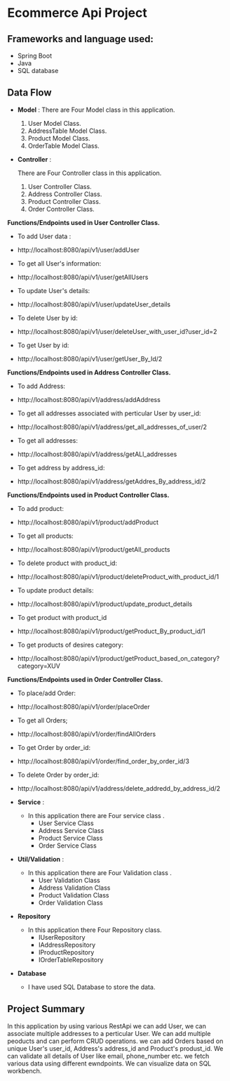 # Ecommerce Api Project 
## Frameworks and language used:
-  Spring Boot
-  Java
- SQL database
## Data Flow


* **Model** :
  There are Four Model class in this application.
    1. User Model Class.
    2. AddressTable Model Class.
    3. Product Model Class.
    4. OrderTable Model Class. 

* **Controller** :

  There are Four Controller class in this application.

    1. User Controller Class.
    2. Address Controller Class.
    3. Product Controller Class.
    4. Order Controller Class.


**Functions/Endpoints used in User Controller Class.**
- To add User data :
- http://localhost:8080/api/v1/user/addUser


- To get all User's information:
- http://localhost:8080/api/v1/user/getAllUsers


- To update User's details:
- http://localhost:8080/api/v1/user/updateUser_details


- To delete User by id:
- http://localhost:8080/api/v1/user/deleteUser_with_user_id?user_id=2


- To get User by id:
- http://localhost:8080/api/v1/user/getUser_By_Id/2



**Functions/Endpoints used in Address Controller Class.**

- To add Address:
- http://localhost:8080/api/v1/address/addAddress


- To get all addresses associated with perticular User by user_id:
- http://localhost:8080/api/v1/address/get_all_addresses_of_user/2


- To get all addresses:
- http://localhost:8080/api/v1/address/getALl_addresses


- To get address by address_id:
- http://localhost:8080/api/v1/address/getAddres_By_address_id/2

**Functions/Endpoints used in Product Controller Class.**

- To add product:
- http://localhost:8080/api/v1/product/addProduct

- To get all products:
- http://localhost:8080/api/v1/product/getAll_products

- To delete product with product_id:
- http://localhost:8080/api/v1/product/deleteProduct_with_product_id/1

- To update product details:
- http://localhost:8080/api/v1/product/update_product_details

- To get product with product_id
- http://localhost:8080/api/v1/product/getProduct_By_product_id/1

- To get products of desires category:
- http://localhost:8080/api/v1/product/getProduct_based_on_category?category=XUV



**Functions/Endpoints used in Order Controller Class.**

- To place/add Order:
- http://localhost:8080/api/v1/order/placeOrder

- To get all Orders;
- http://localhost:8080/api/v1/order/findAllOrders

- To get Order by order_id:
- http://localhost:8080/api/v1/order/find_order_by_order_id/3

- To delete Order by order_id:
- http://localhost:8080/api/v1/address/delete_addredd_by_address_id/2




* **Service** :

    * In this application there are Four service class .
        * User Service Class
        * Address Service Class
        * Product Service Class
        * Order Service Class


* **Util/Validation** :
    * In this application there are Four Validation class .
      * User Validation Class
      * Address Validation Class
      * Product Validation Class
      * Order Validation Class




* **Repository**

    * In this application there Four Repository class.
        * IUserRepository
        * IAddressRepository
        *  IProductRepository 
        * IOrderTableRepository

* **Database**

    * I have used SQL Database to store the data.

## Project Summary

In this application by using various RestApi we can add User, we can associate multiple
addresses to a perticular User.
We can add multiple peoducts and can perform CRUD operations.
we can add Orders based on unique  User's user_id, Address's address_id and Product's produst_id.
We can validate all details of User like email, phone_number etc.
we fetch various data using different ewndpoints.
We can visualize data on SQL workbench.




  













  